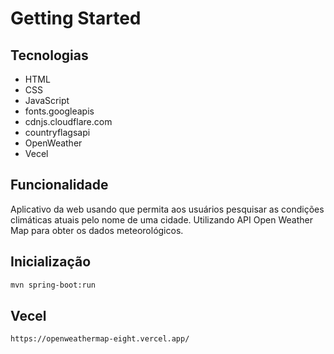 # Getting Started

## Tecnologias
- HTML
- CSS
- JavaScript
- fonts.googleapis
- cdnjs.cloudflare.com
- countryflagsapi
- OpenWeather
- Vecel

## Funcionalidade
Aplicativo da web usando que permita aos usuários pesquisar as condições climáticas atuais pelo nome de uma cidade.
Utilizando API Open Weather Map para obter os dados meteorológicos.

## Inicialização
```sh
mvn spring-boot:run
```

## Vecel
```sh
https://openweathermap-eight.vercel.app/
```